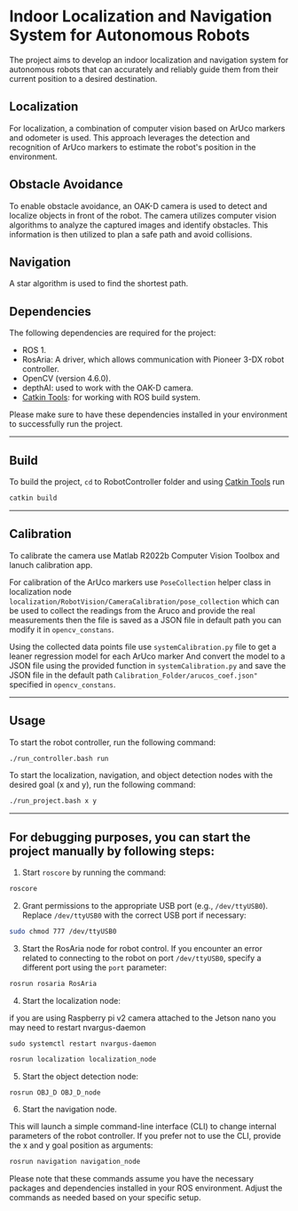 # Indoor Localization and Navigation System for Autonomous Robots

The project aims to develop an indoor localization and navigation system for autonomous robots that can accurately and reliably guide them from their current position to a desired destination.

## Localization

For localization, a combination of computer vision based on ArUco markers and odometer is used. This approach leverages the detection and recognition of ArUco markers to estimate the robot's position in the environment.

## Obstacle Avoidance

To enable obstacle avoidance, an OAK-D camera is used to detect and localize objects in front of the robot. The camera utilizes computer vision algorithms to analyze the captured images and identify obstacles. This information is then utilized to plan a safe path and avoid collisions.

## Navigation

A star algorithm is used to find the shortest path.

## Dependencies

The following dependencies are required for the project:

- ROS 1.
- RosAria: A driver, which allows communication with Pioneer 3-DX robot controller.
- OpenCV (version 4.6.0).
- depthAI: used to work with the OAK-D camera.
- [Catkin Tools](https://github.com/catkin/catkin_tools): for working with ROS build system.

Please make sure to have these dependencies installed in your environment to successfully run the project.

---

## Build
To build the project, `cd` to RobotController folder and using [Catkin Tools](https://github.com/catkin/catkin_tools) run

```bash
catkin build
```

---
## Calibration 

To calibrate the camera use Matlab R2022b Computer Vision Toolbox and lanuch calibration app. 

For calibration of the ArUco markers use `PoseCollection` helper class in localization node `localization/RobotVision/CameraCalibration/pose_collection` which can be used to collect the readings from the Aruco and provide the real measurements then the file is saved as a JSON file in default path you can modify it in `opencv_constans`.

Using the collected data points file use `systemCalibration.py` file to get a leaner regression model for each ArUco marker
And convert the model to a JSON file using the provided function in `systemCalibration.py` and save the JSON file in the default path `Calibration_Folder/arucos_coef.json"` specified in `opencv_constans`.

---

## Usage

To start the robot controller, run the following command:

```bash
./run_controller.bash run
```

To start the localization, navigation, and object detection nodes with the desired goal (x and y), run the following command:

```bash
./run_project.bash x y
```

---

## For debugging purposes, you can start the project manually by following steps:

1. Start `roscore` by running the command:

```bash
roscore
```

2. Grant permissions to the appropriate USB port (e.g., `/dev/ttyUSB0`). Replace `/dev/ttyUSB0` with the correct USB port if necessary:

```bash
sudo chmod 777 /dev/ttyUSB0
```

3. Start the RosAria node for robot control. If you encounter an error related to connecting to the robot on port `/dev/ttyUSB0`, specify a different port using the `port` parameter:

```bash
rosrun rosaria RosAria
```

4. Start the localization node: 

if you are using Raspberry pi v2 camera attached to the Jetson nano you may need to restart nvargus-daemon 

```
sudo systemctl restart nvargus-daemon
```
```bash
rosrun localization localization_node
```

5. Start the object detection node:

```bash
rosrun OBJ_D OBJ_D_node
```

6. Start the navigation node.

 This will launch a simple command-line interface (CLI) to change internal parameters of the robot controller. If you prefer not to use the CLI, provide the x and y goal position as arguments:

```bash
rosrun navigation navigation_node
```

Please note that these commands assume you have the necessary packages and dependencies installed in your ROS environment. Adjust the commands as needed based on your specific setup.
